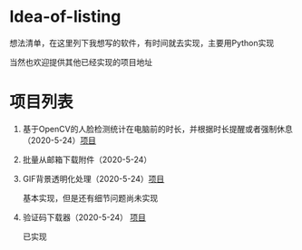 # Idea-of-listing
想法清单，在这里列下我想写的软件，有时间就去实现，主要用Python实现

当然也欢迎提供其他已经实现的项目地址

# 项目列表

1. 基于OpenCV的人脸检测统计在电脑前的时长，并根据时长提醒或者强制休息 （2020-5-24）[项目](https://github.com/Crazydear/Idea-of-listing/blob/master/%E9%A1%B9%E7%9B%AE/1.%E4%BA%BA%E8%84%B8%E6%A3%80%E6%B5%8B.py)

2. 批量从邮箱下载附件（2020-5-24）

3. GIF背景透明化处理（2020-5-24）[项目](https://github.com/Crazydear/Idea-of-listing/blob/master/%E9%A1%B9%E7%9B%AE/3.GIF%E8%83%8C%E6%99%AF%E9%80%8F%E6%98%8E%E5%8C%96.py)
    
    基本实现，但是还有细节问题尚未实现
    
4. 验证码下载器（2020-5-24）  [项目](https://github.com/Crazydear/Techno-share/blob/master/Python/%E9%AA%8C%E8%AF%81%E7%A0%81%E4%B8%8B%E8%BD%BD%E5%99%A8.py)

    已实现
